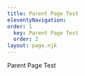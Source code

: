 ```yaml
---
title: Parent Page Test
eleventyNavigation:
order: 1
  key: Parent Page Test
  order: 2
layout: page.njk
---
```


Parent Page Test
